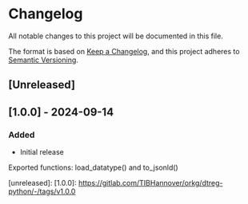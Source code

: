 # Changelog

All notable changes to this project will be documented in this file.

The format is based on [Keep a Changelog](https://keepachangelog.com/en/1.1.0/),
and this project adheres to [Semantic Versioning](https://semver.org/spec/v2.0.0.html).

## [Unreleased]

## [1.0.0] - 2024-09-14

### Added

* Initial release

Exported functions: load_datatype() and to_jsonld()

[unreleased]:
[1.0.0]: https://gitlab.com/TIBHannover/orkg/dtreg-python/-/tags/v1.0.0